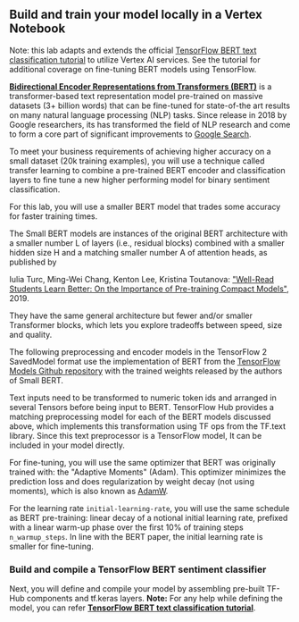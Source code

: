 
## Build and train your model locally in a Vertex Notebook
Note: this lab adapts and extends the official [TensorFlow BERT text classification tutorial](https://www.tensorflow.org/text/tutorials/classify_text_with_bert#define_your_model) to utilize Vertex AI services. See the tutorial for additional coverage on fine-tuning BERT models using TensorFlow.


[**Bidirectional Encoder Representations from Transformers (BERT)**](https://arxiv.org/abs/1810.04805v2) is a transformer-based text representation model pre-trained on massive datasets (3+ billion words) that can be fine-tuned for state-of-the art results on many natural language processing (NLP) tasks. Since release in 2018 by Google researchers, its has transformed the field of NLP research and come to form a core part of significant improvements to [Google Search](https://www.blog.google/products/search/search-language-understanding-bert). 

To meet your business requirements of achieving higher accuracy on a small dataset (20k training examples), you will use a technique called transfer learning to combine a pre-trained BERT encoder and classification layers to fine tune a new higher performing model for binary sentiment classification.

For this lab, you will use a smaller BERT model that trades some accuracy for faster training times.

The Small BERT models are instances of the original BERT architecture with a smaller number L of layers (i.e., residual blocks) combined with a smaller hidden size H and a matching smaller number A of attention heads, as published by

Iulia Turc, Ming-Wei Chang, Kenton Lee, Kristina Toutanova: ["Well-Read Students Learn Better: On the Importance of Pre-training Compact Models"](https://arxiv.org/abs/1908.08962), 2019.

They have the same general architecture but fewer and/or smaller Transformer blocks, which lets you explore tradeoffs between speed, size and quality.

The following preprocessing and encoder models in the TensorFlow 2 SavedModel format use the implementation of BERT from the [TensorFlow Models Github repository](https://github.com/tensorflow/models/tree/master/official/nlp/bert) with the trained weights released by the authors of Small BERT.

Text inputs need to be transformed to numeric token ids and arranged in several Tensors before being input to BERT. TensorFlow Hub provides a matching preprocessing model for each of the BERT models discussed above, which implements this transformation using TF ops from the TF.text library. Since this text preprocessor is a TensorFlow model, It can be included in your model directly.

For fine-tuning, you will use the same optimizer that BERT was originally trained with: the "Adaptive Moments" (Adam). This optimizer minimizes the prediction loss and does regularization by weight decay (not using moments), which is also known as [AdamW](https://arxiv.org/abs/1711.05101).

For the learning rate `initial-learning-rate`, you will use the same schedule as BERT pre-training: linear decay of a notional initial learning rate, prefixed with a linear warm-up phase over the first 10% of training steps `n_warmup_steps`. In line with the BERT paper, the initial learning rate is smaller for fine-tuning.


### Build and compile a TensorFlow BERT sentiment classifier

Next, you will define and compile your model by assembling pre-built TF-Hub components and tf.keras layers.
**Note:** For any help while defining the model, you can refer [**TensorFlow BERT text classification tutorial**](https://www.tensorflow.org/text/tutorials/classify_text_with_bert#define_your_model).
